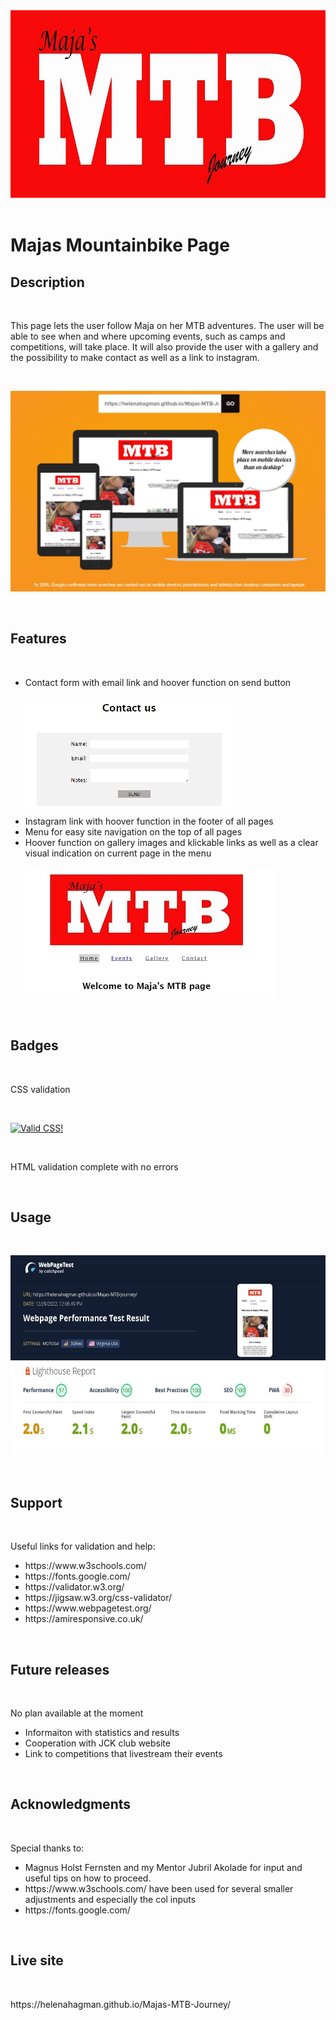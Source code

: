 <a href="index.html">
        <div class="imgbox"> 
        <img style="border:0;width:800px;height:300px" alt="logo" src="assets/images/logo-maja2.webp"></div>
     </a>

<br>
<h1>Majas Mountainbike Page</h1>

<h2>Description</h2>
<br>
<p>This page lets the user follow Maja on her MTB adventures. The user will be able to see when and where upcoming events, such as camps and competitions, will take place. It will also provide the user with a gallery and the possibility to make contact as well as a link to instagram.
</p>
<br>
<p>
   <a href="https://amiresponsive.co.uk/">
   <img src="assets/images/responsivepage.jpg"
    alt="amiresponsive.co.uk"/>
    </a>
</p>
<br>
<h2>Features</h2>
<br>
<ul>
  <li>Contact form with email link and hoover function on send button</li>
  <br>
  <img src="assets/images/contactform.jpg"/>
  <br>
  <li>Instagram link with hoover function in the footer of all pages</li>
  <li>Menu for easy site navigation on the top of all pages</li>
  <li>Hoover function on gallery images and klickable links as well as a clear visual indication on current page in the menu </li>
  <br>
  <img src="assets/images/hoover.jpg"/>
  <br>
</ul>
<br>

<h2>Badges</h2>
<br>
<p>CSS validation</p>
<br>
<p>
    <a href="http://jigsaw.w3.org/css-validator/check/referer">
        <img style="border:0;width:88px;height:31px"
            src="http://jigsaw.w3.org/css-validator/images/vcss"
            alt="Valid CSS!" />
    </a>
</p>
<br>
<p>HTML validation complete with no errors</p>
<br>

<h2>Usage</h2>
<br>
<p>
   <img style="border:0;width:600px;height:320px;"
        src="assets/images/lighthouse-check.jpg"
        alt="Lighthouse Check"/>
        </p>
<br>

<h2>Support</h2>
<br>
<p>Useful links for validation and help:</p>
<ul>
<li>https://www.w3schools.com/</li>
<li>https://fonts.google.com/</li>
<li>https://validator.w3.org/</li>
<li>https://jigsaw.w3.org/css-validator/</li>
<li>https://www.webpagetest.org/</li>
<li>https://amiresponsive.co.uk/</li>

</ul>
<br>
<h2>Future releases</h2>
<br>
<p>No plan available at the moment</p>
<ul>
<li>Informaiton with statistics and results</li>
<li>Cooperation with JCK club website</li>
<li>Link to competitions that livestream their events</li>
</ul>
<br>

<h2>Acknowledgments</h2>
<br>
<p>Special thanks to:</p>
<ul>
<li>Magnus Holst Fernsten and my Mentor Jubril Akolade for input and useful tips on how to proceed.</li>
<li>https://www.w3schools.com/ have been used for several smaller adjustments and especially the col inputs</li>
<li>https://fonts.google.com/</li>
</ul>
<br>
<h2>Live site</h2>
<br>
<p>https://helenahagman.github.io/Majas-MTB-Journey/</p>